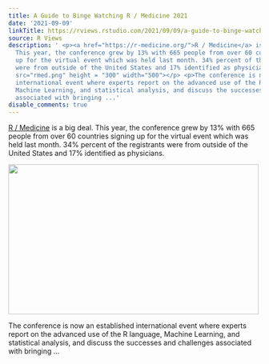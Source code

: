 ```yaml
---
title: A Guide to Binge Watching R / Medicine 2021
date: '2021-09-09'
linkTitle: https://rviews.rstudio.com/2021/09/09/a-guide-to-binge-watching-r-medicine/
source: R Views
description: ' <p><a href="https://r-medicine.org/">R / Medicine</a> is a big deal.
  This year, the conference grew by 13% with 665 people from over 60 countries signing
  up for the virtual event which was held last month. 34% percent of the registrants
  were from outside of the United States and 17% identified as physicians.</p> <p><img
  src="rmed.png" height = "300" width="500"></p> <p>The conference is now an established
  international event where experts report on the advanced use of the R language,
  Machine Learning, and statistical analysis, and discuss the successes and challenges
  associated with bringing ...'
disable_comments: true
---
```

 <p><a href="https://r-medicine.org/">R / Medicine</a> is a big deal. This year, the conference grew by 13% with 665 people from over 60 countries signing up for the virtual event which was held last month. 34% percent of the registrants were from outside of the United States and 17% identified as physicians.</p> <p><img src="rmed.png" height = "300" width="500"></p> <p>The conference is now an established international event where experts report on the advanced use of the R language, Machine Learning, and statistical analysis, and discuss the successes and challenges associated with bringing ...